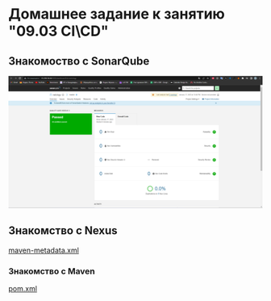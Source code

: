 # Домашнее задание к занятию "09.03 CI\CD"
## Знакомоство с SonarQube

![img.png](img.png)

## Знакомство с Nexus
[maven-metadata.xml](maven-metadata.xml)

### Знакомство с Maven

[pom.xml](./mvn/pom.xml)

